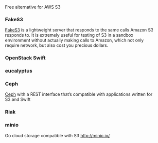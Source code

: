 Free alternative for AWS S3

### FakeS3
[FakeS3](https://github.com/jubos/fake-s3) is a lightweight server that responds to the same calls Amazon S3 responds to. It is extremely useful for testing of S3 in a sandbox environment without actually making calls to Amazon, which not only require network, but also cost you precious dollars.


### OpenStack Swift

### eucalyptus

### Ceph

[Ceph](http://ceph.com/) with a REST interface that’s compatible with applications written for S3 and Swift

### Riak

### minio
Go cloud storage compatible with S3
http://minio.io/



